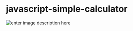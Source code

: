 #  javascript-simple-calculator


![enter image description here](https://raw.githubusercontent.com/NataManatu/calculator/master/calculator.png)





